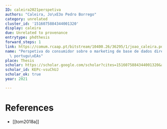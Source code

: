```yaml
---
ID: caleira2021perspetiva
authors: "Caleira, Jo\xE3o Pedro Borrego"
category: unrelated
cluster_id: '1516075884344001320'
display: caleira
due: Unrelated to provenance
entrytype: phdthesis
forward_steps: 1
link: https://comum.rcaap.pt/bitstream/10400.26/36295/1/joao_caleira.pdf
name: "Perspetiva do consumidor sobre o marketing de base de dados direto segurador\
  \ portugu\xEAs"
place: Thesis
scholar: https://scholar.google.com/scholar?cites=1516075884344001320&as_sdt=2005&sciodt=0,5&hl=en
scholar_id: KEPc-vsuChUJ
scholar_ok: true
year: 2021

---
```


# References

- [[tom2018a]]
